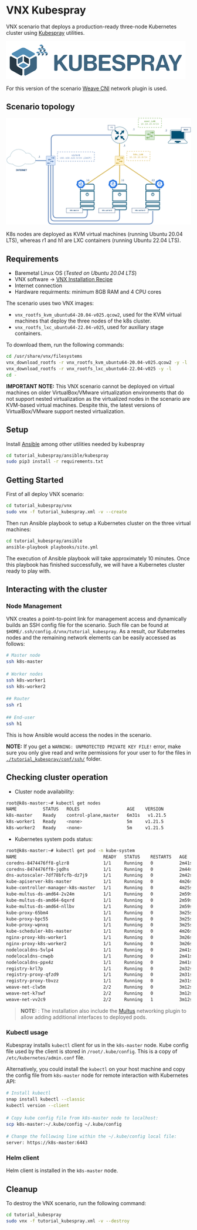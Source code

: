 # VNX Kubespray

VNX scenario that deploys a production-ready three-node Kubernetes cluster using [Kubespray](https://kubespray.io/#/) utilities.

![kubespray](tutorial_kubespray/docs/kubespray-logo.png)

For this version of the scenario [Weave CNI](https://github.com/weaveworks/weave) network plugin is used.

## Scenario topology

![VNX tutorial_kubespray scenario](tutorial_kubespray/docs/scenario.png)

K8s nodes are deployed as KVM virtual machines (running Ubuntu 20.04 LTS), whereas r1 and h1 are LXC containers (running Ubuntu 22.04 LTS). 

## Requirements

- Baremetal Linux OS (_Tested on Ubuntu 20.04 LTS_)
- VNX software -> [VNX Installation Recipe](https://web.dit.upm.es/vnxwiki/index.php/Vnx-install)
- Internet connection
- Hardware requirments: minimum 8GB RAM and 4 CPU cores

The scenario uses two VNX images:
- `vnx_rootfs_kvm_ubuntu64-20.04-v025.qcow2`, used for the KVM virtual machines that deploy the three nodes of the k8s cluster.
- `vnx_rootfs_lxc_ubuntu64-22.04-v025`, used for auxiliary stage containers.

To download them, run the following commands:
```bash
cd /usr/share/vnx/filesystems
vnx_download_rootfs -r vnx_rootfs_kvm_ubuntu64-20.04-v025.qcow2 -y -l
vnx_download_rootfs -r vnx_rootfs_lxc_ubuntu64-22.04-v025 -y -l
cd -
```
**IMPORTANT NOTE:** This VNX scenario cannot be deployed on virtual machines on older VirtualBox/VMware virtualization environments that do not support nested virtualization as the virtualized nodes in the scenario are KVM-based virtual machines. Despite this, the latest versions of VirtualBox/VMware support nested virtualization.

## Setup

Install [Ansible](https://www.ansible.com/) among other utilities needed by kubespray

```bash
cd tutorial_kubespray/ansible/kubespray
sudo pip3 install -r requirements.txt
```

## Getting Started

First of all deploy VNX scenario:

```bash
cd tutorial_kubespray/vnx
sudo vnx -f tutorial_kubespray.xml -v --create
```

Then run Ansible playbook to setup a Kubernetes cluster on the three virtual machines:

```bash
cd tutorial_kubespray/ansible
ansible-playbook playbooks/site.yml
```

The execution of Ansible playbook will take approximately 10 minutes. Once this playbook has finished successfully, we will have a Kubernetes cluster ready to play with.

## Interacting with the cluster

### Node Management

VNX creates a point-to-point link for management access and dynamically builds an SSH config file for the scenario. Such file can be found at `$HOME/.ssh/config.d/vnx/tutorial_kubespray`. As a result, our Kubernetes nodes and the remaining network elements can be easily accessed as follows:

```bash
# Master node
ssh k8s-master

# Worker nodes
ssh k8s-worker1
ssh k8s-worker2

## Router
ssh r1

## End-user
ssh h1
```

This is how Ansible would access the nodes in the scenario.

**NOTE:** If you get a `WARNING: UNPROTECTED PRIVATE KEY FILE!` error, make sure you only give read and write permissions for your user to for the files in [`./tutorial_kubespray/conf/ssh/`](./tutorial_kubespray/conf/ssh/) folder.

## Checking cluster operation
- Cluster node availability:
```bash
root@k8s-master:~# kubectl get nodes
NAME          STATUS   ROLES                  AGE    VERSION
k8s-master    Ready    control-plane,master   6m31s   v1.21.5
k8s-worker1   Ready    <none>                 5m     v1.21.5
k8s-worker2   Ready    <none>                 5m     v1.21.5
```

- Kubernetes system pods status:
```bash
root@k8s-master:~# kubectl get pod -n kube-system
NAME                                 READY   STATUS    RESTARTS   AGE
coredns-8474476ff8-glzr8             1/1     Running   0          2m41s
coredns-8474476ff8-jqdhs             1/1     Running   0          2m44s
dns-autoscaler-7df78bfcfb-dz7j9      1/1     Running   0          2m42s
kube-apiserver-k8s-master            1/1     Running   0          4m26s
kube-controller-manager-k8s-master   1/1     Running   0          4m25s
kube-multus-ds-amd64-2v24m           1/1     Running   0          2m59s
kube-multus-ds-amd64-6qxrd           1/1     Running   0          2m59s
kube-multus-ds-amd64-nllbv           1/1     Running   0          2m59s
kube-proxy-65bm4                     1/1     Running   0          3m25s
kube-proxy-bpc55                     1/1     Running   0          3m25s
kube-proxy-wpnxq                     1/1     Running   0          3m25s
kube-scheduler-k8s-master            1/1     Running   0          4m26s
nginx-proxy-k8s-worker1              1/1     Running   0          3m26s
nginx-proxy-k8s-worker2              1/1     Running   0          3m26s
nodelocaldns-5vlp4                   1/1     Running   0          2m41s
nodelocaldns-cnwpb                   1/1     Running   0          2m41s
nodelocaldns-ppx4z                   1/1     Running   0          2m41s
registry-krl7p                       1/1     Running   0          2m32s
registry-proxy-qfzd9                 1/1     Running   0          2m31s
registry-proxy-tbvzz                 1/1     Running   0          2m31s
weave-net-clw5m                      2/2     Running   0          3m12s
weave-net-k7swf                      2/2     Running   0          3m12s
weave-net-vv2c9                      2/2     Running   1          3m12s
```

> **NOTE:** : The installation also include the [Multus](https://github.com/k8snetworkplumbingwg/multus-cni) networking plugin to allow adding additional interfaces to deployed pods.
  
### Kubectl usage

Kubespray installs `kubectl` client for us in the `k8s-master` node. Kube config file used by the client is stored in `/root/.kube/config`. This is a copy of `/etc/kubernetes/admin.conf` file.

Alternatively, you could install the `kubectl` on your host machine and copy the config file from `k8s-master` node for remote interaction with Kubernetes API:
```bash
# Install kubectl
snap install kubectl --classic
kubectl version --client

# Copy kube config file from k8s-master node to localhost:
scp k8s-master:~/.kube/config ~/.kube/config

# Change the following line within the ~/.kube/config local file:
server: https://k8s-master:6443
```

### Helm client

Helm client is installed in the `k8s-master` node.

## Cleanup

To destroy the VNX scenario, run the following command:

```bash
cd tutorial_kubespray
sudo vnx -f tutorial_kubespray.xml -v --destroy
```